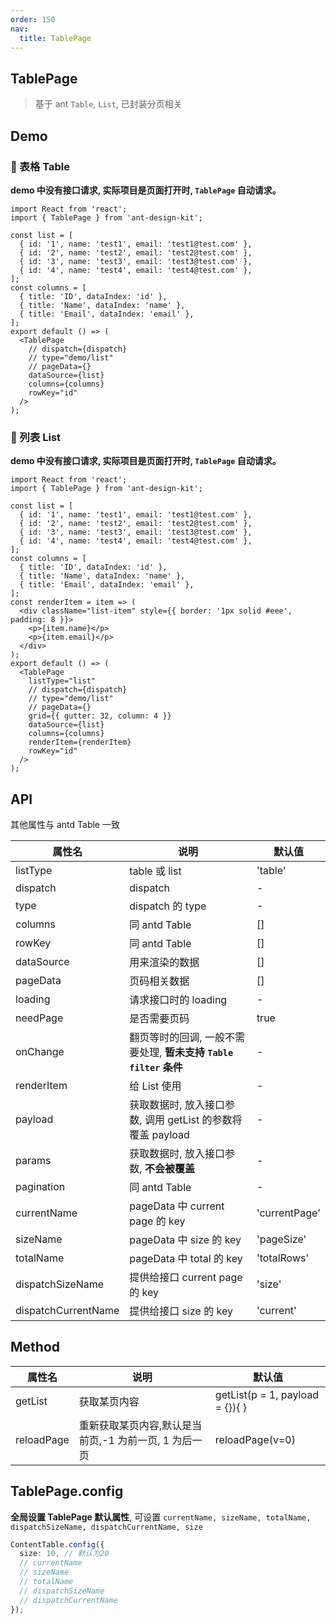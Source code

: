 ```yaml
---
order: 150
nav:
  title: TablePage
---
```


## TablePage

> 基于 ant `Table`, `List`, 已封装分页相关

## Demo

### 🌵 表格 Table

**demo 中没有接口请求, 实际项目是页面打开时, `TablePage` 自动请求。**

```tsx
import React from 'react';
import { TablePage } from 'ant-design-kit';

const list = [
  { id: '1', name: 'test1', email: 'test1@test.com' },
  { id: '2', name: 'test2', email: 'test2@test.com' },
  { id: '3', name: 'test3', email: 'test3@test.com' },
  { id: '4', name: 'test4', email: 'test4@test.com' },
];
const columns = [
  { title: 'ID', dataIndex: 'id' },
  { title: 'Name', dataIndex: 'name' },
  { title: 'Email', dataIndex: 'email' },
];
export default () => (
  <TablePage
    // dispatch={dispatch}
    // type="demo/list"
    // pageData={}
    dataSource={list}
    columns={columns}
    rowKey="id"
  />
);
```

### 🌵 列表 List

**demo 中没有接口请求, 实际项目是页面打开时, `TablePage` 自动请求。**

```tsx
import React from 'react';
import { TablePage } from 'ant-design-kit';

const list = [
  { id: '1', name: 'test1', email: 'test1@test.com' },
  { id: '2', name: 'test2', email: 'test2@test.com' },
  { id: '3', name: 'test3', email: 'test3@test.com' },
  { id: '4', name: 'test4', email: 'test4@test.com' },
];
const columns = [
  { title: 'ID', dataIndex: 'id' },
  { title: 'Name', dataIndex: 'name' },
  { title: 'Email', dataIndex: 'email' },
];
const renderItem = item => (
  <div className="list-item" style={{ border: '1px solid #eee', padding: 8 }}>
    <p>{item.name}</p>
    <p>{item.email}</p>
  </div>
);
export default () => (
  <TablePage
    listType="list"
    // dispatch={dispatch}
    // type="demo/list"
    // pageData={}
    grid={{ gutter: 32, column: 4 }}
    dataSource={list}
    columns={columns}
    renderItem={renderItem}
    rowKey="id"
  />
);
```

## API

<Alert type="info">
其他属性与 antd Table 一致
</Alert>

| 属性名              | 说明                                                             | 默认值        |
| ------------------- | ---------------------------------------------------------------- | ------------- |
| listType            | table 或 list                                                    | 'table'       |
| dispatch            | dispatch                                                         | -             |
| type                | dispatch 的 type                                                 | -             |
| columns             | 同 antd Table                                                    | []            |
| rowKey              | 同 antd Table                                                    | []            |
| dataSource          | 用来渲染的数据                                                   | []            |
| pageData            | 页码相关数据                                                     | []            |
| loading             | 请求接口时的 loading                                             | -             |
| needPage            | 是否需要页码                                                     | true          |
| onChange            | 翻页等时的回调, 一般不需要处理, **暂未支持 `Table filter` 条件** | -             |
| renderItem          | 给 List 使用                                                     | -             |
| payload             | 获取数据时, 放入接口参数, 调用 getList 的参数将覆盖 payload      | -             |
| params              | 获取数据时, 放入接口参数, **不会被覆盖**                         | -             |
| pagination          | 同 antd Table                                                    | -             |
| currentName         | pageData 中 current page 的 key                                  | 'currentPage' |
| sizeName            | pageData 中 size 的 key                                          | 'pageSize'    |
| totalName           | pageData 中 total 的 key                                         | 'totalRows'   |
| dispatchSizeName    | 提供给接口 current page 的 key                                   | 'size'        |
| dispatchCurrentName | 提供给接口 size 的 key                                           | 'current'     |

## Method

| 属性名     | 说明                                                  | 默认值                          |
| ---------- | ----------------------------------------------------- | ------------------------------- |
| getList    | 获取某页内容                                          | getList(p = 1, payload = {}){ } |
| reloadPage | 重新获取某页内容,默认是当前页,-1 为前一页, 1 为后一页 | reloadPage(v=0)                 |  |

## TablePage.config

**全局设置 TablePage 默认属性**, 可设置 `currentName, sizeName, totalName, dispatchSizeName, dispatchCurrentName, size`

```ts
ContentTable.config({
  size: 10, // 默认为20
  // currentName
  // sizeName
  // totalName
  // dispatchSizeName
  // dispatchCurrentName
});
```
